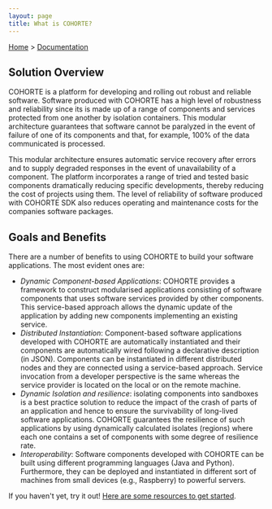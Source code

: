 ```yaml
---
layout: page
title: What is COHORTE?
---
```


[Home](../) > [Documentation](./)

## Solution Overview

COHORTE is a platform for developing and rolling out robust and reliable software.
Software produced with COHORTE has a high level of robustness and reliability since its is made up of a range of components and services protected from one another by isolation containers. This modular architecture guarantees that software cannot be paralyzed in the event of failure of one of its components and that, for example, 100% of the data communicated is processed.

This modular architecture ensures automatic service recovery after errors and to supply degraded responses in the event of unavailability of a component.
The platform incorporates a range of tried and tested basic components dramatically reducing specific developments, thereby reducing the cost of projects using them.
The level of reliability of software produced with COHORTE SDK also reduces operating and maintenance costs for the companies software packages.

## Goals and Benefits

There are a number of benefits to using COHORTE to build your software applications. The most evident ones are:

 * *Dynamic Component-based Applications*: COHORTE provides a framework to construct modularised applications consisting of software components that uses software services provided by other components. This service-based approach allows the dynamic update of the application by adding new components implementing an existing service.
 * *Distributed Instantiation*: Component-based software applications developed with COHORTE are automatically instantiated and their components are automatically wired following a declarative description (in JSON). Components can be instantiated in different distributed nodes and they are connected using a service-based approach. Service invocation from a developer perspective is the same whereas the service provider is located on the local or on the remote machine.
 * *Dynamic Isolation and resilience*: isolating components into sandboxes is a best practice solution to reduce the impact of the crash of parts of an application and hence to ensure the survivability of long-lived software applications. COHORTE guarantees the resilience of such applications by using dynamically calculated isolates (regions) where each one contains a set of components with some degree of resilience rate. 
 * *Interoperability*: Software components developed with COHORTE can be built using different programming languages (Java and Python). Furthermore, they can be deployed and instantiated in different sort of machines from small devices (e.g., Raspberry) to powerful servers.

If you haven't yet, try it out! [Here are some resources to get
started](./).

